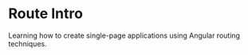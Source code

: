 Route Intro
===========

Learning how to create single-page applications using Angular routing techniques.